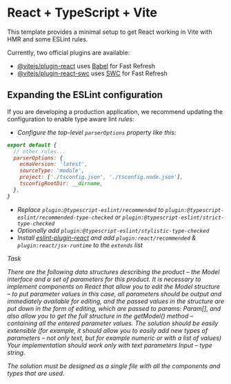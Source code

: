 # React + TypeScript + Vite

This template provides a minimal setup to get React working in Vite with HMR and some ESLint rules.

Currently, two official plugins are available:

- [@vitejs/plugin-react](https://github.com/vitejs/vite-plugin-react/blob/main/packages/plugin-react/README.md) uses [Babel](https://babeljs.io/) for Fast Refresh
- [@vitejs/plugin-react-swc](https://github.com/vitejs/vite-plugin-react-swc) uses [SWC](https://swc.rs/) for Fast Refresh

## Expanding the ESLint configuration

If you are developing a production application, we recommend updating the configuration to enable type aware lint <i>rules:

- Configure the top-level `parserOptions` property like this:

```js
export default {
  // other rules...
  parserOptions: {
    ecmaVersion: 'latest',
    sourceType: 'module',
    project: ['./tsconfig.json', './tsconfig.node.json'],
    tsconfigRootDir: __dirname,
  },
}
```

- Replace `plugin:@typescript-eslint/recommended` to `plugin:@typescript-eslint/recommended-type-checked` or `plugin:@typescript-eslint/strict-type-checked`
- Optionally add `plugin:@typescript-eslint/stylistic-type-checked`
- Install [eslint-plugin-react](https://github.com/jsx-eslint/eslint-plugin-react) and add `plugin:react/recommended` & `plugin:react/jsx-runtime` to the `extends` list

<p>Task</p>
There are the following data structures describing the product – the Model interface and a set of parameters for this product. It is necessary to implement components on React that allow you to edit the Model structure – to put parameter values in this case, all parameters should be output and immediately available for editing, and the passed values in the structure are put down in the form of editing, which are passed to params: Param[], and also allow you to get the full structure in the getModel() method – containing all the entered parameter values. The solution should be easily extensible (for example, it should allow you to easily add new types of parameters – not only text, but for example numeric or with a list of values) Your implementation should work only with text parameters Input – type string.

The solution must be designed as a single file with all the components and types that are used.
